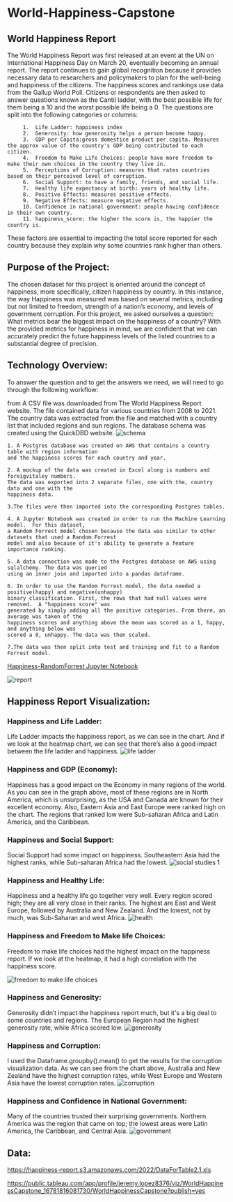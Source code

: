 # World-Happiness-Capstone

## World Happiness Report

The World Happiness Report was first released at an event at the UN on International Happiness Day on March 20, eventually becoming an annual report.  The report continues to gain global recognition because it provides necessary data to researchers and policymakers to plan for the well-being and happiness of the citizens.
The happiness scores and rankings use data from the Gallup World Poll.  Citizens or respondents are then asked to answer questions known as the Cantil ladder, with the best possible life for them being a 10 and the worst possible life being a 0.  The questions are split into the following categories or columns:

         1.  Life Ladder: happiness index
         2.  Generosity: how generosity helps a person become happy.   
         3.  GDP per Capita:gross domestice product per capita. Measures the approx value of the country's GDP being contributed to each citizen.  
         4.  Freedom to Make Life Choices: people have more freedom to make their own choices in the country they live in.
         5.  Perceptions of Corruption: measures that rates countries based on their perceived level of corruption.
         6.  Social Support: to have a family, friends, and social life.
         7.  Healthy life expectancy at birth: years of healthy life.
         8.  Positive Effects: measures positive effects.
         9.  Negative Effects: measure negative effects.
         10. Confidence in national government: people having confidence in their own country.
         11. happiness_score: the higher the score is, the happier the country is.

These factors are essential to impacting the total score reported for each country because they explain why some countries rank higher than others.

## Purpose of the Project:

The chosen dataset for this project is oriented around the concept of happiness, more specifically, citizen happiness by country. In this instance, the way Happiness was measured was based on several metrics, including but not limited to freedom, strength of a nation’s economy, and levels of government corruption. For this project, we asked ourselves a question: What metrics bear the biggest impact on the happiness of a country?  With the provided metrics for happiness in mind, we are confident that we can accurately predict the future happiness levels of the listed countries to a substantial degree of precision.


## Technology Overview:

To answer the question and to get the answers we need, we will need to go through the following workflow:

   from A CSV file was downloaded from The World Happiness Report website.  The file contained data for various countries 
    from 2008 to 2021. The country data was extracted from the file and matched with a country list that included regions
    and sun regions. The database schema was created using the QuickDBD website.
![schema](https://user-images.githubusercontent.com/110853496/224196018-3475a502-c982-4cc5-9f9e-bd1d3109e05b.png)

    1. A Postgres database was created on AWS that contains a country table with region information 
    and the happiness scores for each country and year.
    
    2. A mockup of the data was created in Excel along is numbers and foreigvitaley numbers.  
    The data was exported into 2 separate files, one with the, country data and one with the 
    happiness data. 
    
    3.The files were then imported into the corresponding Postgres tables.
    
    4. A Jupyter Notebook was created in order to run the Machine Learning model.  For this dataset, 
    a Random Forrest model chosen because the data was similar to other datasets that used a Random Forrest
    model and also because of it's ability to generate a feature importance ranking.
    
    5. A data connection was made to the Postgres database on AWS using sqlalchemy. The data was queried
    using an inner join and imported into a pandas dataframe.
    
    6. In order to use the Random Forrest model, the data needed a positive(happy) and negative(unhappy)
    binary classification. First, the rows that had null values were removed.  A "happiness score" was
    generated by simply adding all the positive categories. From there, an average was taken of the 
    happiness scores and anything above the mean was scored as a 1, happy, and anything below was 
    scored a 0, unhappy. The data was then scaled.
         
    7.The data was then split into test and training and fit to a Random Forrest model. 
    
[Happiness-RandomForrest Jupyter Notebook](Notebook/Happiness-RandomForrest.ipynb)

![report](https://user-images.githubusercontent.com/110853496/225783515-e4270114-f2aa-49be-bd0c-35767c64c535.png)

## Happiness Report Visualization:

### Happiness and Life Ladder:
Life Ladder impacts the happiness report, as we can see in the chart.  And if we look at the heatmap chart, we can see that there’s also a good impact between the life ladder and happiness.
![life ladder](https://user-images.githubusercontent.com/114379268/225767757-9ff0ada3-bfa7-470d-ae5d-aa5fbf3a64f7.png)

### Happiness and GDP (Economy):
Happiness has a good impact on the Economy in many regions of the world.  As you can see in the graph above, most of these regions are in North America, which is unsurprising, as the USA and Canada are known for their excellent economy.  Also, Eastern Asia and East Europe were ranked high on the chart.  The regions that ranked low were Sub-saharan Africa and Latin America, and the Caribbean. 

### Happiness and Social Support:
Social Support had some impact on happiness.  Southeastern Asia had the highest ranks, while Sub-saharan Africa had the lowest.
![social studies 1](https://user-images.githubusercontent.com/114379268/225768181-ee80d34f-bf3f-42cf-b436-e215e17f1cf6.png)

### Happiness and Healthy Life:
Happiness and a healthy life go together very well.  Every region scored high; they are all very close in their ranks.  The highest are East and West Europe, followed by Australia and New Zealand.  And the lowest, not by much, was Sub-Saharan and west Africa.
![health](https://user-images.githubusercontent.com/114379268/225768330-9661fc7d-05c5-44d9-9e04-1580e1d5863e.png)

### Happiness and Freedom to Make life Choices:
Freedom to make life choices had the highest impact on the happiness report.  If we look at the heatmap, it had a high correlation with the happiness score.

![freedom to make life choices](https://user-images.githubusercontent.com/114379268/225768463-4c632936-1693-4025-a743-53508245f6a7.png)

### Happiness and Generosity:
Generosity didn’t impact the happiness report much, but it's a big deal to some countries and regions.  The European Region had the highest generosity rate, while Africa scored low.
![generosity](https://user-images.githubusercontent.com/114379268/225768548-a8b97aa7-584b-4556-b2b8-e48254ade40b.png)

### Happiness and Corruption:
I used the Dataframe.groupby().mean() to get the results for the corruption visualization data.  As we can see from the chart above, Australia and New Zealand have the highest corruption rates, while West Europe and Western Asia have the lowest corruption rates.
![corruption](https://user-images.githubusercontent.com/114379268/225768650-24a61a7e-d882-4c6d-a01c-9cad705fa741.png)

### Happiness and Confidence in National Government:
Many of the countries trusted their surprising governments.  Northern America was the region that came on top; the lowest areas were Latin America, the Caribbean, and Central Asia.
![government](https://user-images.githubusercontent.com/114379268/225768731-e0d915ad-424b-4b25-84d1-812ad88ef9d8.png)


## Data:

https://happiness-report.s3.amazonaws.com/2022/DataForTable2.1.xls

https://public.tableau.com/app/profile/jeremy.lopez8376/viz/WorldHappinessCapstone_16781816081730/WorldHappinessCapstone?publish=yes
